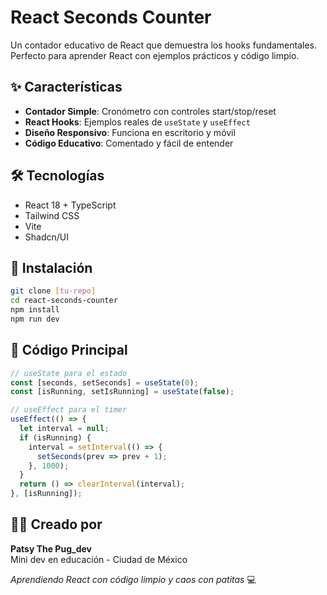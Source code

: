 # React Seconds Counter

Un contador educativo de React que demuestra los hooks fundamentales. Perfecto para aprender React con ejemplos prácticos y código limpio.

## ✨ Características

- **Contador Simple**: Cronómetro con controles start/stop/reset  
- **React Hooks**: Ejemplos reales de `useState` y `useEffect`
- **Diseño Responsivo**: Funciona en escritorio y móvil
- **Código Educativo**: Comentado y fácil de entender

## 🛠️ Tecnologías

- React 18 + TypeScript
- Tailwind CSS  
- Vite
- Shadcn/UI

## 🚀 Instalación

```bash
git clone [tu-repo]
cd react-seconds-counter
npm install
npm run dev
```

## 📝 Código Principal

```javascript
// useState para el estado
const [seconds, setSeconds] = useState(0);
const [isRunning, setIsRunning] = useState(false);

// useEffect para el timer
useEffect(() => {
  let interval = null;
  if (isRunning) {
    interval = setInterval(() => {
      setSeconds(prev => prev + 1);
    }, 1000);
  }
  return () => clearInterval(interval);
}, [isRunning]);
```

## 👩‍💻 Creado por

**Patsy The Pug_dev**  
Mini dev en educación - Ciudad de México

*Aprendiendo React con código limpio y caos con patitas* 💻